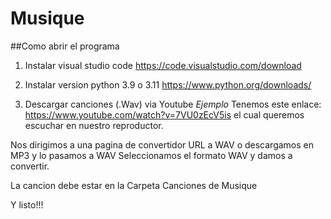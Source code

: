# Musique
##Como abrir el programa

1. Instalar visual studio code
https://code.visualstudio.com/download

2. Instalar version python 3.9 o 3.11
https://www.python.org/downloads/

3. Descargar canciones (.Wav) via Youtube
*Ejemplo*
Tenemos este enlace: https://www.youtube.com/watch?v=7VU0zEcV5is
el cual queremos escuchar en nuestro reproductor.

Nos dirigimos a una pagina de convertidor URL a WAV o descargamos en MP3 y lo pasamos a WAV
Seleccionamos el formato WAV y damos a convertir.

La cancion debe estar en la Carpeta Canciones de Musique

Y listo!!!
